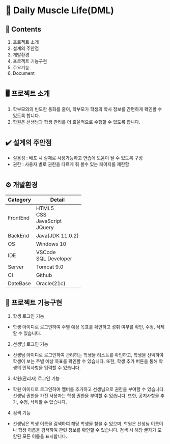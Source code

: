 # 💪 Daily Muscle Life(DML)

## 📖 Contents
1. 프로젝트 소개
2. 설계의 주안점
3. 개발환경
4. 프로젝트 기능구현
5. 주요기능
6. Document
#
## 🖥️ 프로젝트 소개
 1. 학부모와의 빈도한 통화를 줄여, 학부모가 학생의 학사 정보를 간편하게 확인할 수 있도록 합니다. <br>
2. 학원은 선생님과 학생 관리를 더 효율적으로 수행할 수 있도록 합니다.
#
## ✔️ 설계의 주안점
- 실용성 : 배포 시 실제로 사용가능하고 연습에 도움이 될 수 있도록 구성
- 권한 : 사용자 별로 권한을 다르게 줘 볼수 있는 페이지를 제한함
#
## ⚙️ 개발환경
|Category|Detail|
|--------|------|
|FrontEnd|HTML5<br> CSS<br> JavaScript<br> JQuery<br> |
|BackEnd|Java(JDK 11.0.2)|
|OS|Windows 10|
|IDE| VSCode<br> SQL Developer|
|Server|Tomcat 9.0|
|CI|Github|
|DateBase|Oracle(21c)|


## 📌 프로젝트 기능구현
 1.  학생 로그인 기능<br>
- 학생 아이디로 로그인하여 주별 예상 목표를 확인하고 성취 여부를 확인, 수정, 삭제할 수 있습니다.<br>
2. 선생님 로그인 기능<br>
- 선생님 아이디로 로그인하여 관리하는 학생들 리스트를 확인하고, 학생을 선택하여 학생이 보는 주별 예상 목표를 확인할 수 있습니다. 또한, 학생 추가 버튼을 통해 학생의 인적사항을 입력할 수 있습니다.<br>
3. 학원(관리자) 로그인 기능<br>
- 학원 아이디로 로그인하여 멤버를 추가하고 선생님으로 권한을 부여할 수 있습니다. 선생님 권한을 가진 사용자는 학생 권한을 부여할 수 있습니다. 또한, 공지사항을 추가, 수정, 삭제할 수 있습니다.<br>
4. 검색 기능<br>
- 선생님은 학생 이름을 검색하여 해당 학생을 찾을 수 있으며, 학원은 선생님 이름이나 학생 이름을 검색하여 관련 정보를 확인할 수 있습니다. 검색 시 해당 글자가 포함된 모든 이름을 표시합니다.<br>
#


